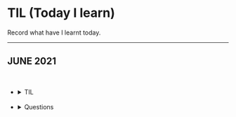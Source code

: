 # TIL (Today I learn)
Record what have I learnt today. 




<hr/>
<h2> JUNE 2021 </h2>
<br>



* <details>
  <summary>
   TIL
  </summary>
    <br>

    20210611: https://github.com/skylermbang/TIL/blob/main/0611.md
  <br>
    20210611: https://github.com/skylermbang/TIL/blob/main/0612.md
  <br>
    20210614: https://github.com/skylermbang/TIL/blob/main/0614.md
    <br>
    20210615: https://github.com/skylermbang/TIL/blob/main/0615.md
      <br>
    20210616: https://github.com/skylermbang/TIL/blob/main/0616.md
      <br>
    20210617: https://github.com/skylermbang/TIL/blob/main/0617.md
      <br>
    20210618: https://github.com/skylermbang/TIL/blob/main/0618.md
      <br>
    20210619: https://github.com/skylermbang/TIL/blob/main/0619.md
      <br>
    20210620: https://github.com/skylermbang/TIL/blob/main/0620.md
     <br>
    20210621: https://github.com/skylermbang/TIL/blob/main/0621.md
     <br>
    20210622: https://github.com/skylermbang/TIL/blob/main/0622.md
     <br>
    20210623: https://github.com/skylermbang/TIL/blob/main/0623.md
     <br>
    20210624: https://github.com/skylermbang/TIL/blob/main/0624.md
     <br>
    20210625: https://github.com/skylermbang/TIL/blob/main/0625.md
    <br>
    20210626: https://github.com/skylermbang/TIL/blob/main/0625.md
    <br>
    20210627: https://github.com/skylermbang/Lectures-/blob/master/JS/PS/0627.pdf
    <br>
    20210625: https://github.com/skylermbang/TIL/blob/main/0625.md
  </details>
  <br>
  


* <details>
  <summary>
   Questions
  </summary>
    <br>
    https://github.com/skylermbang/TIL/blob/main/questoin.md

  </details>
  <br>
  
